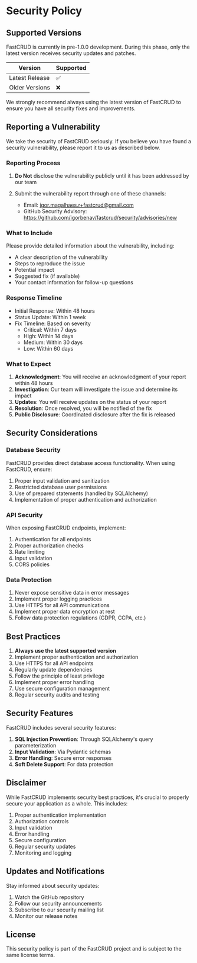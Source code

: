 # Security Policy

## Supported Versions

FastCRUD is currently in pre-1.0.0 development. During this phase, only the latest version receives security updates and patches.

| Version        | Supported          |
| -------------- | ------------------ |
| Latest Release | :white_check_mark: |
| Older Versions | :x:                |

We strongly recommend always using the latest version of FastCRUD to ensure you have all security fixes and improvements.

## Reporting a Vulnerability

We take the security of FastCRUD seriously. If you believe you have found a security vulnerability, please report it to us as described below.

### Reporting Process

1. **Do Not** disclose the vulnerability publicly until it has been addressed by our team
2. Submit the vulnerability report through one of these channels:

   - Email: igor.magalhaes.r+fastcrud@gmail.com
   - GitHub Security Advisory: https://github.com/igorbenav/fastcrud/security/advisories/new

### What to Include

Please provide detailed information about the vulnerability, including:

- A clear description of the vulnerability
- Steps to reproduce the issue
- Potential impact
- Suggested fix (if available)
- Your contact information for follow-up questions

### Response Timeline

- Initial Response: Within 48 hours
- Status Update: Within 1 week
- Fix Timeline: Based on severity
  - Critical: Within 7 days
  - High: Within 14 days
  - Medium: Within 30 days
  - Low: Within 60 days

### What to Expect

1. **Acknowledgment**: You will receive an acknowledgment of your report within 48 hours
2. **Investigation**: Our team will investigate the issue and determine its impact
3. **Updates**: You will receive updates on the status of your report
4. **Resolution**: Once resolved, you will be notified of the fix
5. **Public Disclosure**: Coordinated disclosure after the fix is released

## Security Considerations

### Database Security

FastCRUD provides direct database access functionality. When using FastCRUD, ensure:

1. Proper input validation and sanitization
2. Restricted database user permissions
3. Use of prepared statements (handled by SQLAlchemy)
4. Implementation of proper authentication and authorization

### API Security

When exposing FastCRUD endpoints, implement:

1. Authentication for all endpoints
2. Proper authorization checks
3. Rate limiting
4. Input validation
5. CORS policies

### Data Protection

1. Never expose sensitive data in error messages
2. Implement proper logging practices
3. Use HTTPS for all API communications
4. Implement proper data encryption at rest
5. Follow data protection regulations (GDPR, CCPA, etc.)

## Best Practices

1. **Always use the latest supported version**
2. Implement proper authentication and authorization
3. Use HTTPS for all API endpoints
4. Regularly update dependencies
5. Follow the principle of least privilege
6. Implement proper error handling
7. Use secure configuration management
8. Regular security audits and testing

## Security Features

FastCRUD includes several security features:

1. **SQL Injection Prevention**: Through SQLAlchemy's query parameterization
2. **Input Validation**: Via Pydantic schemas
3. **Error Handling**: Secure error responses
4. **Soft Delete Support**: For data protection

## Disclaimer

While FastCRUD implements security best practices, it's crucial to properly secure your application as a whole. This includes:

1. Proper authentication implementation
2. Authorization controls
3. Input validation
4. Error handling
5. Secure configuration
6. Regular security updates
7. Monitoring and logging

## Updates and Notifications

Stay informed about security updates:

1. Watch the GitHub repository
2. Follow our security announcements
3. Subscribe to our security mailing list
4. Monitor our release notes

## License

This security policy is part of the FastCRUD project and is subject to the same license terms.
